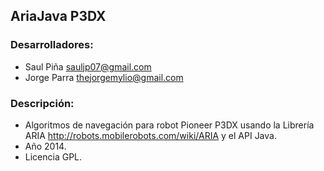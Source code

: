 ## AriaJava P3DX

### Desarrolladores:
* Saul Piña <sauljp07@gmail.com>
* Jorge Parra <thejorgemylio@gmail.com>

### Descripción:
* Algoritmos de navegación para robot Pioneer P3DX usando la Librería ARIA http://robots.mobilerobots.com/wiki/ARIA y el API Java.
* Año 2014.
* Licencia GPL.
